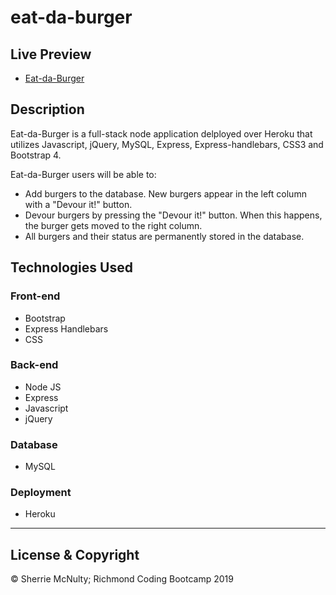 # eat-da-burger

## Live Preview
 - [Eat-da-Burger](https://eat-da-burger-sher.herokuapp.com/)

## Description

  Eat-da-Burger is a full-stack node application delployed over Heroku that utilizes Javascript, jQuery, MySQL, Express, Express-handlebars, CSS3 and Bootstrap 4.
  
  Eat-da-Burger users will be able to:
   * Add burgers to the database. New burgers appear in the left column with a "Devour it!" button.
   * Devour burgers by pressing the "Devour it!" button. When this happens, the burger gets moved to the right column.
   * All burgers and their status are permanently stored in the database.

## Technologies Used

  ### Front-end  
  - Bootstrap
  - Express Handlebars
  - CSS

  ### Back-end
  - Node JS
  - Express
  - Javascript
  - jQuery

  ### Database
  - MySQL

  ### Deployment
  - Heroku

---
## License & Copyright
© Sherrie McNulty; Richmond Coding Bootcamp 2019